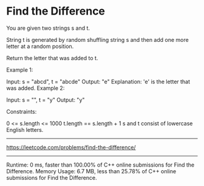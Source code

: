 # Find the Difference

You are given two strings s and t.

String t is generated by random shuffling string s and then add one more letter at a random position.

Return the letter that was added to t.

 

Example 1:

Input: s = "abcd", t = "abcde"
Output: "e"
Explanation: 'e' is the letter that was added.
Example 2:

Input: s = "", t = "y"
Output: "y"
 

Constraints:

0 <= s.length <= 1000
t.length == s.length + 1
s and t consist of lowercase English letters.

---

https://leetcode.com/problems/find-the-difference/

---

Runtime: 0 ms, faster than 100.00% of C++ online submissions for Find the Difference.
Memory Usage: 6.7 MB, less than 25.78% of C++ online submissions for Find the Difference.